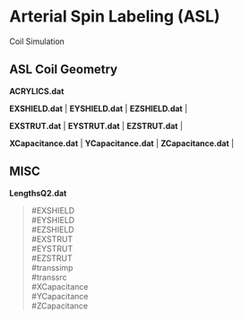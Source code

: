 # Arterial Spin Labeling (ASL) 
Coil Simulation

## ASL Coil Geometry

**ACRYLICS.dat**

**EXSHIELD.dat** |
**EYSHIELD.dat** |
**EZSHIELD.dat** |

**EXSTRUT.dat** |
**EYSTRUT.dat** |
**EZSTRUT.dat** |

**XCapacitance.dat** |
**YCapacitance.dat** |
**ZCapacitance.dat** |

## MISC

**LengthsQ2.dat** 

> #EXSHIELD <br>#EYSHIELD <br>#EZSHIELD <br>#EXSTRUT <br>#EYSTRUT <br>#EZSTRUT <br>#transsimp <br>#transsrc 
<br>#XCapacitance <br>#YCapacitance <br>#ZCapacitance



